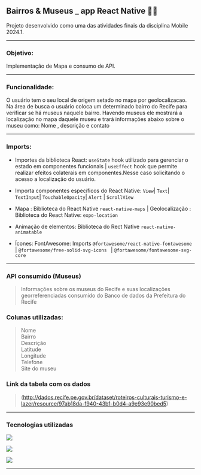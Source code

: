 ## Bairros & Museus _ app React Native 📃🤓

Projeto desenvolvido como uma das atividades finais da disciplina Mobile 2024.1. 
_________

### Objetivo:

Implementação de Mapa e consumo de API. 
__________
### Funcionalidade:
O usuário tem o seu local de origem setado no mapa por geolocalizacao. Na área de busca o usuário coloca um determinado bairro do Recife para verificar se há museus naquele bairro. Havendo museus ele mostrará a localização no mapa daquele museu e trará informações abaixo sobre o museu como: Nome , descrição e contato
_______________
### Imports:
* Importes da biblioteca React: `useState` hook utilizado para gerenciar o estado em componentes funcionais | `useEffect` hook que permite realizar efeitos colaterais em componentes.Nesse caso solicitando o acesso a localização do usuário.

* Importa componentes específicos do React Native: `View`| `Text`| `TextInput`| `TouchableOpacity`| `Alert` | `ScrollView`

* Mapa : Biblioteca do React Native `react-native-maps` |  Geolocalização : Biblioteca do React Native: `expo-location`

* Animação de elementos: Biblioteca do Rect Native `react-native-animatable`

* Ícones: FontAwesome: Imports `@fortawesome/react-native-fontawesome` |  `@fortawesome/free-solid-svg-icons ` | `@fortawesome/fontawesome-svg-core`

________________
### API consumido (Museus)
> Informações sobre os museus do Recife e suas localizações georreferenciadas consumido do Banco de dados da Prefeitura do Recife

### Colunas utilizadas:
> Nome <br>
> Bairro <br>
> Descrição  <br>
> Latitude  <br>
> Longitude  <br>
> Telefone  <br>
> Site do museu

### Link da tabela com os dados 
> (http://dados.recife.pe.gov.br/dataset/roteiros-culturais-turismo-e-lazer/resource/97ab18da-f940-43b1-b0d4-a9e93e90bed5)

__________________
### Tecnologias utilizadas

<img src= 'https://img.shields.io/badge/react_native-%2320232a.svg?style=for-the-badge&logo=react&logoColor=%2361DAFB'> <br>

<img src=  'https://img.shields.io/badge/expo-1C1E24?style=for-the-badge&logo=expo&logoColor=#D04A37'><br>

<img src= 'https://img.shields.io/badge/Visual%20Studio%20Code-0078d7.svg?style=for-the-badge&logo=visual-studio-code&logoColor=white'>

_________________


